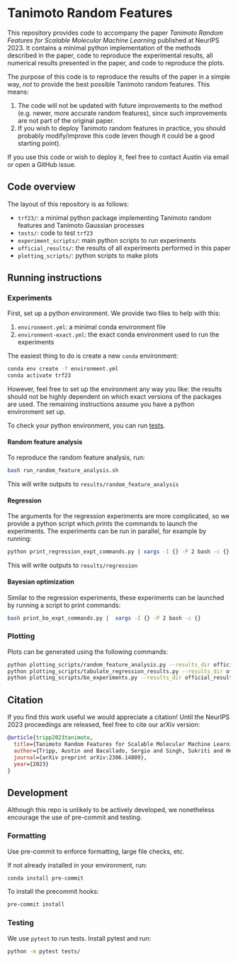 # Tanimoto Random Features

This repository provides code to accompany the paper
_Tanimoto Random Features for Scalable Molecular Machine Learning_
published at NeurIPS 2023.
It contains a minimal python implementation of the methods
described in the paper, code to reproduce the experimental results,
all numerical results presented in the paper,
and code to reproduce the plots.

The purpose of this code is to reproduce the results of the paper in a simple way,
_not_ to provide the best possible Tanimoto random features. This means:

1. The code will not be updated with future improvements to the method
  (e.g. newer, more accurate random features),
  since such improvements are not part of the original paper.
2. If you wish to deploy Tanimoto random features in practice, you should probably
  modify/improve this code (even though it could be a good starting point).

If you use this code or wish to deploy it, feel free to contact Austin via email or open a GitHub issue.

## Code overview

The layout of this repository is as follows:

- `trf23/`: a minimal python package implementing Tanimoto random features and Tanimoto Gaussian processes
- `tests/`: code to test `trf23`
- `experiment_scripts/`: main python scripts to run experiments
- `official_results/`: the results of all experiments performed in this paper
- `plotting_scripts/`: python scripts to make plots

## Running instructions

### Experiments

First, set up a python environment.
We provide two files to help with this:

1. `environment.yml`: a minimal conda environment file
2. `environment-exact.yml`: the exact conda environment used to run the experiments

The easiest thing to do is create a new `conda` environment:

```bash
conda env create -f environment.yml
conda activate trf23
```

However, feel free to set up the environment any way you like:
the results should not be highly dependent on which exact versions of the packages are used.
The remaining instructions assume you have a python environment set up.

To check your python environment, you can run [tests](#testing).

#### Random feature analysis

To reproduce the random feature analysis, run:

```bash
bash run_random_feature_analysis.sh
```

This will write outputs to `results/random_feature_analysis`

#### Regression

The arguments for the regression experiments are more complicated,
so we provide a python script which _prints_ the commands to launch the experiments.
The experiments can be run in parallel, for example by running:

```bash
python print_regression_expt_commands.py | xargs -I {} -P 2 bash -c {}
```

This will write outputs to `results/regression`

#### Bayesian optimization

Similar to the regression experiments,
these experiments can be launched by running a script to print commands:

```bash
bash print_bo_expt_commands.py |  xargs -I {} -P 2 bash -c {}
```

### Plotting

Plots can be generated using the following commands:

```bash
python plotting_scripts/random_feature_analysis.py --results_dir official_results/random_feature_analysis --output_dir plots/  # random features
python plotting_scripts/tabulate_regression_results.py --results_dir official_results/regression --output_dir plots/  # regression
python plotting_scripts/bo_experiments.py --results_dir official_results/bo/F2 --output_dir plots/  # BO
```

## Citation

If you find this work useful we would appreciate a citation!
Until the NeurIPS 2023 proceedings are released, feel free to cite our arXiv version:

```bibtex
@article{tripp2023tanimoto,
  title={Tanimoto Random Features for Scalable Molecular Machine Learning},
  author={Tripp, Austin and Bacallado, Sergio and Singh, Sukriti and Hern{\'a}ndez-Lobato, Jos{\'e} Miguel},
  journal={arXiv preprint arXiv:2306.14809},
  year={2023}
}
```

## Development

Although this repo is unlikely to be actively developed,
we nonetheless encourage the use of pre-commit and testing.

### Formatting

Use pre-commit to enforce formatting, large file checks, etc.

If not already installed in your environment, run:

```bash
conda install pre-commit
```

To install the precommit hooks:

```bash
pre-commit install
```

### Testing

We use `pytest` to run tests.
Install pytest and run:

```bash
python -m pytest tests/
```
